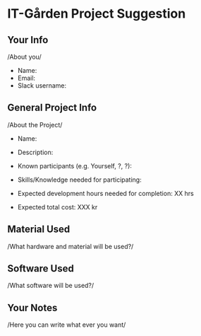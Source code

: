 # IT-Gården Project Suggestion
## Your Info
/About you/
   - Name:
   - Email:
   - Slack username:

## General Project Info
/About the Project/
   - Name:

   - Description:

   - Known participants (e.g. Yourself, ?, ?):

   - Skills/Knowledge needed for participating:

   - Expected development hours needed for completion: XX hrs

   - Expected total cost: XXX kr


## Material Used
/What hardware and material will be used?/

## Software Used
/What software will be used?/

## Your Notes
/Here you can write what ever you want/
